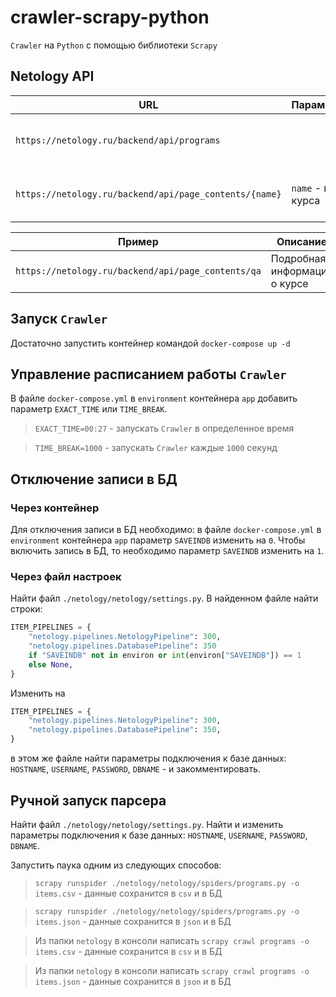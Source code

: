 # crawler-scrapy-python
`Crawler` на `Python` с помощью библиотеки `Scrapy`

## Netology API
|URL                                                   |Параметры         |Описание                           |
|------------------------------------------------------|------------------|-----------------------------------|
|`https://netology.ru/backend/api/programs`            |                  |Краткая информация о всех курсах   |
|`https://netology.ru/backend/api/page_contents/{name}`|`name` - имя курса|Подробная информация о каждом курсе|

|Пример                                            |Описание                    |
|--------------------------------------------------|----------------------------|
|`https://netology.ru/backend/api/page_contents/qa`|Подробная информация о курсе|


## Запуск `Crawler`
Достаточно запустить контейнер командой `docker-compose up -d`

## Управление расписанием работы `Crawler`
В файле `docker-compose.yml` в `environment` контейнера `app` добавить параметр `EXACT_TIME` или `TIME_BREAK`.

> `EXACT_TIME=00:27` - запускать `Crawler` в определенное время

> `TIME_BREAK=1000` - запускать `Crawler` каждые `1000` секунд

## Отключение записи в БД
### Через контейнер
Для отключения записи в БД необходимо: в файле `docker-compose.yml` в `environment` контейнера `app` параметр `SAVEINDB` изменить на `0`. Чтобы включить запись в БД, то необходимо параметр `SAVEINDB` изменить на `1`.

### Через файл настроек
Найти файл `./netology/netology/settings.py`. В найденном файле найти строки:
```Python
ITEM_PIPELINES = {
    "netology.pipelines.NetologyPipeline": 300,
    "netology.pipelines.DatabasePipeline": 350
    if "SAVEINDB" not in environ or int(environ["SAVEINDB"]) == 1
    else None,
}
```

Изменить на

```Python
ITEM_PIPELINES = {
    "netology.pipelines.NetologyPipeline": 300,
    "netology.pipelines.DatabasePipeline": 350,
}
```
в этом же файле найти параметры подключения к базе данных: `HOSTNAME`, `USERNAME`, `PASSWORD`, `DBNAME` - и закомментировать.

## Ручной запуск парсера

Найти файл `./netology/netology/settings.py`. Найти и изменить параметры подключения к базе данных: `HOSTNAME`, `USERNAME`, `PASSWORD`, `DBNAME`.

Запустить паука одним из следующих способов:

> `scrapy runspider ./netology/netology/spiders/programs.py -o items.csv` - данные сохранится в `csv` и в БД

> `scrapy runspider ./netology/netology/spiders/programs.py -o items.json` - данные сохранится в `json` и в БД

> Из папки `netology` в консоли написать `scrapy crawl programs -o items.csv` - данные сохранится в `csv` и в БД

> Из папки `netology` в консоли написать `scrapy crawl programs -o items.json` - данные сохранится в `json` и в БД
